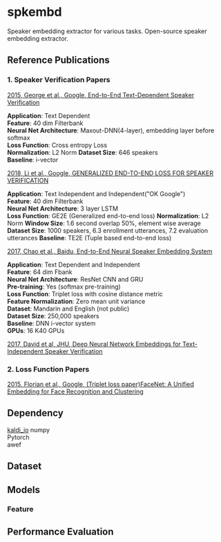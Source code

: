 # spkembd
Speaker embedding extractor for various tasks.
Open-source speaker embedding extractor.

## Reference Publications

### 1. Speaker Verification Papers
[2015, George et al., Google, End-to-End Text-Dependent Speaker Verification](https://static.googleusercontent.com/media/research.google.com/en//pubs/archive/44681.pdf)

**Application**: Text Dependent  
**Feature**: 40 dim Filterbank   
**Neural Net Architecture**: Maxout-DNN(4-layer), embedding layer before softmax  
**Loss Function**: Cross entropy Loss  
**Normalization**: L2 Norm 
**Dataset Size**: 646 speakers  
**Baseline**: i-vector

[2018, Li et al., Google, GENERALIZED END-TO-END LOSS FOR SPEAKER VERIFICATION](https://arxiv.org/pdf/1710.10467.pdf)


**Application**: Text Independent and Independent("OK Google")  
**Feature**: 40 dim Filterbank   
**Neural Net Architecture**: 3 layer LSTM  
**Loss Function**: GE2E (Generalized end-to-end loss) 
**Normalization**: L2 Norm
**Window Size**: 1.6 second overlap 50%, element wise average
**Dataset Size**: 1000 speakers, 6.3 enrollment utterances, 7.2 evaluation utterances
**Baseline**: TE2E (Tuple based end-to-end loss)

[2017, Chao et al., Baidu, End-to-End Neural Speaker Embedding System](https://arxiv.org/pdf/1705.02304.pdf)

**Application**: Text Dependent and Independent  
**Feature**: 64 dim Fbank  
**Neural Net Architecture**: ResNet CNN and GRU  
**Pre-training**: Yes (softmax pre-training)  
**Loss Function**: Triplet loss with cosine distance metric  
**Feature Normalization**: Zero mean unit variance  
**Dataset**: Mandarin and English (not public)  
**Dataset Size**: 250,000 speakers  
**Baseline**: DNN i-vector system  
**GPUs**: 16 K40 GPUs  

[2017, David et al, JHU, Deep Neural Network Embeddings for Text-Independent Speaker Verification](https://www.isca-speech.org/archive/Interspeech_2017/pdfs/0620.PDF)


### 2. Loss Function Papers

[2015, Florian et al., Google, (Triplet loss paper)FaceNet: A Unified Embedding for Face Recognition and Clustering](https://arxiv.org/pdf/1503.03832.pdf)

## Dependency

[kaldi_io](https://github.com/vesis84/kaldi-io-for-python.git)
numpy\
Pytorch\
awef

## Dataset 


## Models
### Feature

## Performance Evaluation

